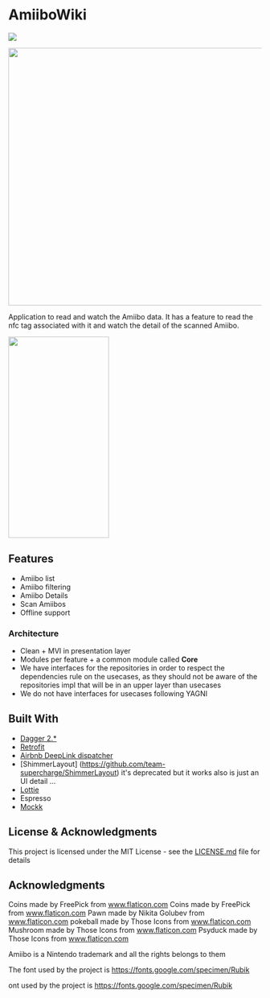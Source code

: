 # AmiiboWiki
[<img src="http://oscarg-teamcity.eu.ngrok.io.ngrok.io/app/rest/builds/aggregated/strob:(buildType:(project:(id:amiibo_wiki)))/statusIcon?guest=guest"/>](http://oscarg-teamcity.eu.ngrok.io.ngrok.io/project.html?projectId=amiibo_wiki&tab=projectOverview)

<img src="https://github.com/oscarg798/AmiiboWiki/blob/master/logo.png"  width="512" height="512"/>

Application to read and watch the Amiibo data.  It has a feature to read the nfc tag associated with it and watch the detail of the scanned Amiibo.

<img src="https://github.com/oscarg798/AmiiboWiki/blob/master/amiibo_demo.gif"  width="200" height="400"/>

## Features

* Amiibo list
* Amiibo filtering
* Amiibo Details
* Scan Amiibos
* Offline support

### Architecture

* Clean + MVI in presentation layer
* Modules per feature + a common module called **Core**
* We have interfaces for the repositories in order to respect the dependencies rule on the usecases,
as they should not be aware of the repositories impl that will be in an upper layer than usecases
* We do not have interfaces for usecases following YAGNI

## Built With

* [Dagger 2.*](https://github.com/google/dagger)
* [Retrofit](https://github.com/square/retrofit)
* [Airbnb DeepLink dispatcher](https://github.com/airbnb/DeepLinkDispatch)
* [ShimmerLayout] (https://github.com/team-supercharge/ShimmerLayout) it's deprecated but it works also is just an UI detail ...
* [Lottie](https://lottiefiles.com/)
* Espresso
* [Mockk](https://mockk.io/)

## License & Acknowledgments

This project is licensed under the MIT License - see the [LICENSE.md](LICENSE.md) file for details

## Acknowledgments

Coins made by FreePick from www.flaticon.com
Coins made by FreePick from www.flaticon.com
Pawn made by Nikita Golubev from www.flaticon.com
pokeball made by Those Icons from www.flaticon.com
Mushroom made by Those Icons from www.flaticon.com
Psyduck made by Those Icons from www.flaticon.com

Amiibo is a Nintendo trademark and all the rights belongs to them

The font used by the project is https://fonts.google.com/specimen/Rubik

ont used by the project is https://fonts.google.com/specimen/Rubik
